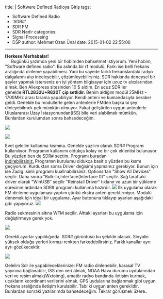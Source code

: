 title: |
  Software Defined Radioya Giriş
tags:
  - Software Defined Radio
  - 'SDR#'
  - SDR FM
  - SDR Nedir
categories:
  - Signal Processing
  - DSP
author: Mehmet Ozan Ünal
date: 2015-01-02 22:55:00
---
**Herkese Merhabalar!**  
     Bugünkü yazımda yeni bir hobimden bahsetmet istiyorum. Yeni hobim, "Software defined radio". Bu aslında bir rf modulü, Farkı ise belli frekans aralığında dinleme yapabilmesi. Yani bu sayede farklı frekanslardaki radyo dalgalarını alıp inceleyebilir, çözümleyebilirsiniz. SDR hakkında deneysel bir şeyler yapmak isterseniz en iyi yöntem bilgisayar için ucuz tv alıcılarından almak. <!-- more -->Ben Aliexpress sitesinden 10 $ aldım. En ucuz SDR'ler genelde **RTL2832U+R820T çip setlidir.** Benim aldığım modül 25MHz - 1700MHz arası tarama yapabiliyor. Kendi anteni ve kumandasıyla beraber geldi. Genelde bu modullerle gelen antenlerle FMden başka bi şey dinleyebilmek pek mümkün olmuyor. Fakat geliştirilen uygun antenlerle Uluslararası Uzay İstasyonundan(ISS) bile veri alabilmek mümkün. Bunlardan kurulumdan sonra bahsedeceğim.

![](https://1.bp.blogspot.com/-Zs-kbF0uC2U/VKX6zgnujoI/AAAAAAAAGWg/DqFsmZCoRq4/s720/image.jpg)

![](https://2.bp.blogspot.com/-0hbwFHwKuKg/VKX6y4BUu6I/AAAAAAAAGWY/N18flG1Ijb0/s720/IMG_20150102_033917.jpg)

Evet gelelim kullanma kısmına. Genelde yazılım olarak SDR# Programı kullanılıyor. Programın kullanımı oldukça kolay ve bir çok eklentisi bulunuyor. Bu yüzden ben de SDR# seçtim. Programı [buradan indirebilirsiniz.](https://sdrsharp.com/#download) Programın kurulumu oldukça basit o yüzden bu kısmı geçiyorum. Kurduktan sonra Driver değişimi yapmamız gerekiyor. Bunun için ise Zadig isimli programı kuallnabilirsiniz. Options'tan "Show All Devices" seçilir. Daha sonra "Bulk-In,Interface(Interface 0)" seçilir. Sağ taraftaki driver olarak "WinUSB" seçilir "Reinstall Driver" tıklanır ve uzun bir yükleme sürecinin ardından SDR# programı kullanıma hazırdır.
![](https://2.bp.blogspot.com/-F_xCxZ75r9s/VKX3u12Ir9I/AAAAAAAAGV8/YAZKHWAr-v8/s720/9.PNG)
İlk uygulama olarak FM dinleme uygulaması yaptım çünkü ekstra anten gerektirmiyor. Modulü denemek için ideal bir uygulama. Ayar butonuna tıklayıp ayarları aşağıdaki gibi yapıyoruz.
![](https://1.bp.blogspot.com/-XOHN-zCrE3Q/VKX3siViEEI/AAAAAAAAGVg/OuhlpJHD7Zg/s720/1.PNG)

Radio sekmesinin altına WFM seçilir. Alttaki ayarları bu uygulama için değiştirmeye gerek yok.

![](https://2.bp.blogspot.com/-eYoALLjPkzM/VKX3s1H_djI/AAAAAAAAGVk/GRqjeP63n9w/s720/2.PNG)

Gerekli ayarlar yapıldığında  SDR# görüntüsü bu şekilde olacak. Sinyalin yüksek olduğu yerleri kırmızı renkten farkedebilirsiniz. Farklı kanallar ayrı ayrı gözükecektir.

![](https://3.bp.blogspot.com/-twmiINwRyXE/VKX3wAY-ChI/AAAAAAAAGWI/AqZzk8tUxsk/s720/3.PNG)

Gelelim Sdr ile yapabileceklerinize: FM radio dinlenebilir, karasal TV yayınına bağlanabilir, ISS den veri almak, NOAA Hava durumu uydularından veri ve resim almak(Wxtoimg), amatör radyo bandında iletişim kurmak, uçakların koordinant verilerini almak, GPS uydularına bağlanmak gibi uygun frekans aralığında iletişim kurulabilir. Tabi ki uygun anten gereklidir. Bunlardan sonraki yazılarımda bahsedeceğim. Tekrar görüşmek üzere..
